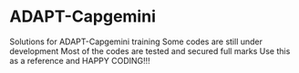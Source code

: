 # ADAPT-Capgemini
Solutions for ADAPT-Capgemini training
Some codes are still under development
Most of the codes are tested and secured full marks
Use this as a reference and HAPPY CODING!!!

